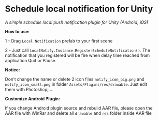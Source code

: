 # Schedule local notification for Unity

*A simple schedule local push notification plugin for Unity (Android, iOS)*

**How to use:**

1 - Drag `Local Notification` prefab to your first scene

2 - Just call `LocalNotify.Instance.RegisterScheduleNotification()`. The notification that you registered will be fire when delay time reached from application Quit or Pause.
 
 
**Notice:**

Don't change the name or delete 2 icon files `notify_icon_big.png` and `notify_icon_small.png` in folder `Assets/Plugins/res/drawable`. Just edit them with Photoshop, ...
 
 
**Customize Android Plugin:**

  If you change Android plugin source and rebuild AAR file, please open the AAR file with WinRar and delete all `drawable` and `res` folder inside AAR file
